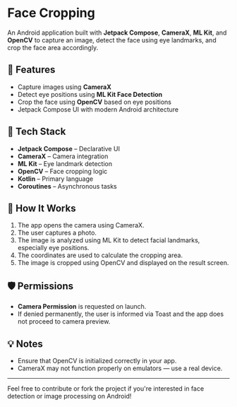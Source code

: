 # Face Cropping

An Android application built with **Jetpack Compose**, **CameraX**, **ML Kit**, and **OpenCV** to capture an image, detect the face using eye landmarks, and crop the face area accordingly.

## 📱 Features

- Capture images using **CameraX**
- Detect eye positions using **ML Kit Face Detection**
- Crop the face using **OpenCV** based on eye positions
- Jetpack Compose UI with modern Android architecture

## 🧰 Tech Stack

- **Jetpack Compose** – Declarative UI
- **CameraX** – Camera integration
- **ML Kit** – Eye landmark detection
- **OpenCV** – Face cropping logic
- **Kotlin** – Primary language
- **Coroutines** – Asynchronous tasks

## 🚀 How It Works

1. The app opens the camera using CameraX.
2. The user captures a photo.
3. The image is analyzed using ML Kit to detect facial landmarks, especially eye positions.
4. The coordinates are used to calculate the cropping area.
5. The image is cropped using OpenCV and displayed on the result screen.

## 🛡 Permissions

- **Camera Permission** is requested on launch.
- If denied permanently, the user is informed via Toast and the app does not proceed to camera preview.

## 💡 Notes

- Ensure that OpenCV is initialized correctly in your app.
- CameraX may not function properly on emulators — use a real device.

---

Feel free to contribute or fork the project if you're interested in face detection or image processing on Android!
